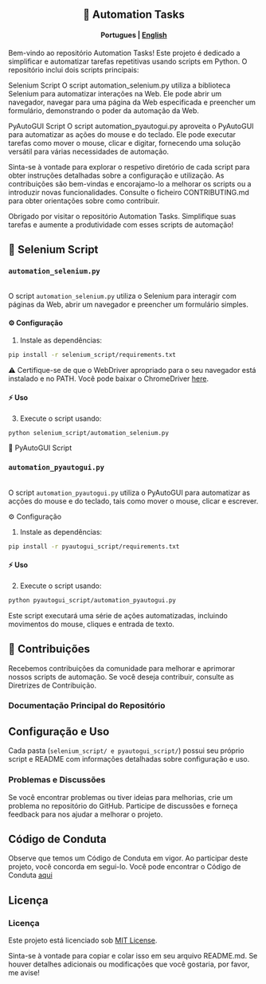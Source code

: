 <div align="center">
 <h2> 🤖 Automation Tasks
 </h2>
 </div>

<h4 align="center">
    <p>
        <b>Portugues</b> | <a href= "https://github.com/DaveSimoes/Automation-Task/blob/e623e9b83fe396c8a44f1081dcef3c58a6abfad9/README-en.md"
>English</a>
    <p>
</h4>

Bem-vindo ao repositório Automation Tasks! Este projeto é dedicado a simplificar e automatizar tarefas repetitivas usando scripts em Python. O repositório inclui dois scripts principais:

Selenium Script 
O script automation_selenium.py utiliza a biblioteca Selenium para automatizar interações na Web. Ele pode abrir um navegador, navegar para uma página da Web especificada e preencher um formulário, demonstrando o poder da automação da Web.

 PyAutoGUI Script
O script automation_pyautogui.py aproveita o PyAutoGUI para automatizar as ações do mouse e do teclado. Ele pode executar tarefas como mover o mouse, clicar e digitar, fornecendo uma solução versátil para várias necessidades de automação.

Sinta-se à vontade para explorar o respetivo diretório de cada script para obter instruções detalhadas sobre a configuração e utilização. As contribuições são bem-vindas e encorajamo-lo a melhorar os scripts ou a introduzir novas funcionalidades. Consulte o ficheiro CONTRIBUTING.md para obter orientações sobre como contribuir.

Obrigado por visitar o repositório Automation Tasks. Simplifique suas tarefas e aumente a produtividade com esses scripts de automação!

## 🚀 Selenium Script

### `automation_selenium.py`

<br> O script `automation_selenium.py` utiliza o Selenium para interagir com páginas da Web, abrir um navegador e preencher um formulário simples.

#### ⚙️ Configuração

1.  Instale as dependências:

```bash
pip install -r selenium_script/requirements.txt
```

⚠️ Certifique-se de que o WebDriver apropriado para o seu navegador está instalado e no PATH. Você pode baixar o ChromeDriver [here](https://sites.google.com/chromium.org/driver/).

#### ⚡️ Uso

3. Execute o script usando:
   
```bash
python selenium_script/automation_selenium.py
```

🚀 PyAutoGUI Script


### `automation_pyautogui.py`
<br> O script `automation_pyautogui.py` utiliza o PyAutoGUI para automatizar as acções do mouse e do teclado, tais como mover o mouse, clicar e escrever.

⚙️ Configuração

1. Instale as dependências:

```bash
pip install -r pyautogui_script/requirements.txt
```
#### ⚡️ Uso

2. Execute o script usando:

```bash
python pyautogui_script/automation_pyautogui.py
```

Este script executará uma série de ações automatizadas, incluindo movimentos do mouse, cliques e entrada de texto.

## 🚨 Contribuições

Recebemos contribuições da comunidade para melhorar e aprimorar nossos scripts de automação. Se você deseja contribuir, consulte as Diretrizes de Contribuição.

### Documentação Principal do Repositório

## Configuração e Uso
Cada pasta (`selenium_script/ e pyautogui_script/`) possui seu próprio script e README com informações detalhadas sobre configuração e uso.

### Problemas e Discussões
Se você encontrar problemas ou tiver ideias para melhorias, crie um problema no repositório do GitHub. Participe de discussões e forneça feedback para nos ajudar a melhorar o projeto.

## Código de Conduta
Observe que temos um Código de Conduta em vigor. Ao participar deste projeto, você concorda em segui-lo. Você pode encontrar o Código de Conduta [aqui](CODE_OF_CONDUCT.md)

## Licença

### Licença

Este projeto está licenciado sob [MIT License](https://opensource.org/licenses/MIT).

Sinta-se à vontade para copiar e colar isso em seu arquivo README.md. Se houver detalhes adicionais ou modificações que você gostaria, por favor, me avise!













